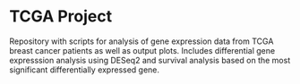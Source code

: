 # TCGA Project
Repository with scripts for analysis of gene expression data from TCGA breast cancer patients as well as output plots.
Includes differential gene expresssion analysis using DESeq2 and survival analysis based on the most significant differentially expressed gene.
